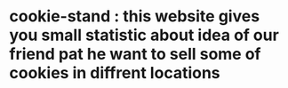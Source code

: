 # cookie-stand : this website gives you small statistic about idea of our friend pat he want to sell some of cookies in diffrent locations 